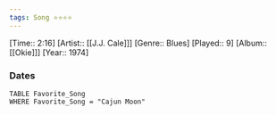 ```yaml
---
tags: Song ⭐⭐⭐⭐ 
---
```

[Time:: 2:16]
[Artist:: [[J.J. Cale]]]
[Genre:: Blues]
[Played:: 9]
[Album:: [[Okie]]]
[Year:: 1974]
### Dates
````dataview
TABLE Favorite_Song
WHERE Favorite_Song = "Cajun Moon"
````